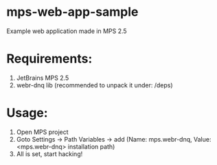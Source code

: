 mps-web-app-sample
==================

Example web application made in MPS 2.5

# Requirements:
1. JetBrains MPS 2.5
2. webr-dnq lib (recommended to unpack it under: <project root>/deps)

# Usage:
1. Open MPS project
2. Goto Settings -> Path Variables -> add (Name: mps.webr-dnq, Value: <mps.webr-dnq> installation path)
3. All is set, start hacking!
